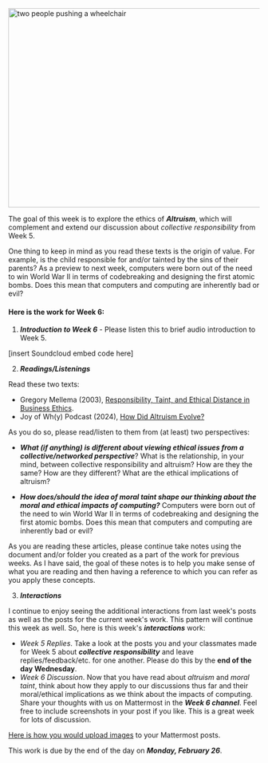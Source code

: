 <img src="https://plus.unsplash.com/premium_photo-1661542670487-50b20da799a4?q=80&w=1470&auto=format&fit=crop&ixlib=rb-4.0.3&ixid=M3wxMjA3fDB8MHxwaG90by1wYWdlfHx8fGVufDB8fHx8fA%3D%3D" width="600" height="400" alt="two people pushing a wheelchair">

The goal of this week is to explore the ethics of ***Altruism***, which will complement and extend our discussion about *collective responsibility* from Week 5.

One thing to keep in mind as you read these texts is the origin of value. For example, is the child responsible for and/or tainted by the sins of their parents? As a preview to next week, computers were born out of the need to win World War II in terms of codebreaking and designing the first atomic bombs. Does this mean that computers and computing are inherently bad or evil?


#### Here is the work for Week 6:

1. ***Introduction to Week 6*** - Please listen this to brief audio introduction to Week 5.

[insert Soundcloud embed code here]

2. ***Readings/Listenings***

Read these two texts:

* Gregory Mellema (2003), [Responsibility, Taint, and Ethical Distance in Business Ethics](https://manhattanville-my.sharepoint.com/:b:/g/personal/gerald_ardito_mville_edu/ESoghN2gsOlAiMlF8n61nWIBCLCXG3N67z8_nS4uCm_ZlA?e=904qgK).
* Joy of Wh(y) Podcast (2024), [How Did Altruism Evolve?](https://www.quantamagazine.org/how-did-altruism-evolve-20240215/)

As you do so, please read/listen to them from (at least) two perspectives:

- ***What (if anything) is different about viewing ethical issues from a collective/networked perspective***? What is the relationship, in your mind, between collective responsibility and altruism? How are they the same? How are they different? What are the ethical implications of altruism?

- ***How does/should the idea of moral taint shape our thinking about the moral and ethical impacts of computing?*** Computers were born out of the need to win World War II in terms of codebreaking and designing the first atomic bombs. Does this mean that computers and computing are inherently bad or evil? 

As you are reading these articles, please continue take notes using the document and/or folder you created as a part of the work for previous weeks.  As I have said, the goal of these notes is to help you make sense of what you are reading and then having a reference to which you can refer as you apply these concepts. 

3. ***Interactions***

I continue to enjoy seeing the additional interactions from last week's posts as well as the posts for the current week's work. This pattern will continue this week as well. So, here is this week's ***interactions*** work:

- *Week 5 Replies*. Take a look at the posts you and your classmates made for Week 5 about ***collective responsibility*** and leave replies/feedback/etc. for one another. Please do this by the **end of the day Wednesday**.
- *Week 6 Discussion*. Now that you have read about *altruism* and *moral taint*, think about how they apply to our discussions thus far and their moral/ethical implications as we think about the impacts of computing.  Share your thoughts with us on Mattermost in the ***Week 6 channel***. Feel free to include screenshots in your post if you like. This is a great week for lots of discussion.

[Here is how you would upload images](https://docs.mattermost.com/collaborate/share-files-in-messages.html) to your Mattermost posts.

This work is due by the end of the day on ***Monday, February 26***.